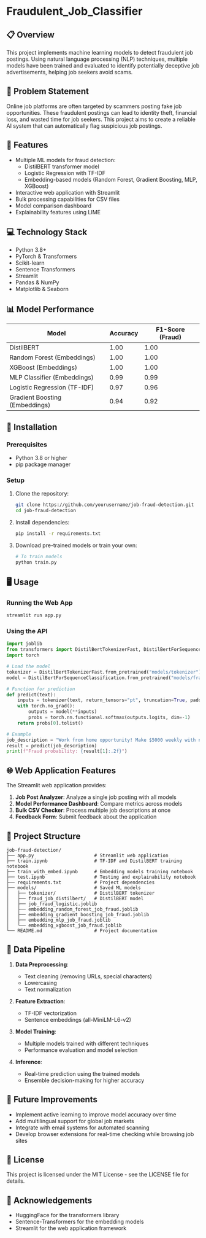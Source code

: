 # Fraudulent_Job_Classifier

## 📋 Overview
This project implements machine learning models to detect fraudulent job postings. Using natural language processing (NLP) techniques, multiple models have been trained and evaluated to identify potentially deceptive job advertisements, helping job seekers avoid scams.

## 🎯 Problem Statement
Online job platforms are often targeted by scammers posting fake job opportunities. These fraudulent postings can lead to identity theft, financial loss, and wasted time for job seekers. This project aims to create a reliable AI system that can automatically flag suspicious job postings.

## 🚀 Features
- Multiple ML models for fraud detection:
  - DistilBERT transformer model
  - Logistic Regression with TF-IDF
  - Embedding-based models (Random Forest, Gradient Boosting, MLP, XGBoost)
- Interactive web application with Streamlit
- Bulk processing capabilities for CSV files
- Model comparison dashboard
- Explainability features using LIME

## 💻 Technology Stack
- Python 3.8+
- PyTorch & Transformers
- Scikit-learn
- Sentence Transformers
- Streamlit
- Pandas & NumPy
- Matplotlib & Seaborn

## 📊 Model Performance
| Model | Accuracy | F1-Score (Fraud) |
|-------|----------|------------------|
| DistilBERT | 1.00 | 1.00 |
| Random Forest (Embeddings) | 1.00 | 1.00 |
| XGBoost (Embeddings) | 1.00 | 1.00 |
| MLP Classifier (Embeddings) | 0.99 | 0.99 |
| Logistic Regression (TF-IDF) | 0.97 | 0.96 |
| Gradient Boosting (Embeddings) | 0.94 | 0.92 |

## 🔧 Installation

### Prerequisites
- Python 3.8 or higher
- pip package manager

### Setup
1. Clone the repository:
   ```bash
   git clone https://github.com/yourusername/job-fraud-detection.git
   cd job-fraud-detection
   ```

2. Install dependencies:
   ```bash
   pip install -r requirements.txt
   ```

3. Download pre-trained models or train your own:
   ```bash
   # To train models
   python train.py
   ```

## 🖥️ Usage

### Running the Web App
```bash
streamlit run app.py
```

### Using the API
```python
import joblib
from transformers import DistilBertTokenizerFast, DistilBertForSequenceClassification
import torch

# Load the model
tokenizer = DistilBertTokenizerFast.from_pretrained("models/tokenizer")
model = DistilBertForSequenceClassification.from_pretrained("models/fraud_job_distilbert")

# Function for prediction
def predict(text):
    inputs = tokenizer(text, return_tensors="pt", truncation=True, padding=True)
    with torch.no_grad():
        outputs = model(**inputs)
        probs = torch.nn.functional.softmax(outputs.logits, dim=-1)
    return probs[0].tolist()

# Example
job_description = "Work from home opportunity! Make $5000 weekly with no experience!"
result = predict(job_description)
print(f"Fraud probability: {result[1]:.2f}")
```

## 🌐 Web Application Features
The Streamlit web application provides:

1. **Job Post Analyzer**: Analyze a single job posting with all models
2. **Model Performance Dashboard**: Compare metrics across models
3. **Bulk CSV Checker**: Process multiple job descriptions at once
4. **Feedback Form**: Submit feedback about the application

## 📁 Project Structure
```
job-fraud-detection/
├── app.py                      # Streamlit web application
├── train.ipynb                 # TF-IDF and DistilBERT training notebook
├── train_with_embed.ipynb      # Embedding models training notebook
├── test.ipynb                  # Testing and explainability notebook
├── requirements.txt            # Project dependencies
├── models/                     # Saved ML models
│   ├── tokenizer/              # DistilBERT tokenizer
│   ├── fraud_job_distilbert/   # DistilBERT model
│   ├── job_fraud_logistic.joblib
│   ├── embedding_random_forest_job_fraud.joblib
│   ├── embedding_gradient_boosting_job_fraud.joblib
│   ├── embedding_mlp_job_fraud.joblib
│   └── embedding_xgboost_job_fraud.joblib
└── README.md                   # Project documentation
```

## 🔄 Data Pipeline
1. **Data Preprocessing**:
   - Text cleaning (removing URLs, special characters)
   - Lowercasing
   - Text normalization

2. **Feature Extraction**:
   - TF-IDF vectorization
   - Sentence embeddings (all-MiniLM-L6-v2)

3. **Model Training**:
   - Multiple models trained with different techniques
   - Performance evaluation and model selection

4. **Inference**:
   - Real-time prediction using the trained models
   - Ensemble decision-making for higher accuracy

## 🙌 Future Improvements
- Implement active learning to improve model accuracy over time
- Add multilingual support for global job markets
- Integrate with email systems for automated scanning
- Develop browser extensions for real-time checking while browsing job sites

## 📄 License
This project is licensed under the MIT License - see the LICENSE file for details.

## 👏 Acknowledgements
- HuggingFace for the transformers library
- Sentence-Transformers for the embedding models
- Streamlit for the web application framework